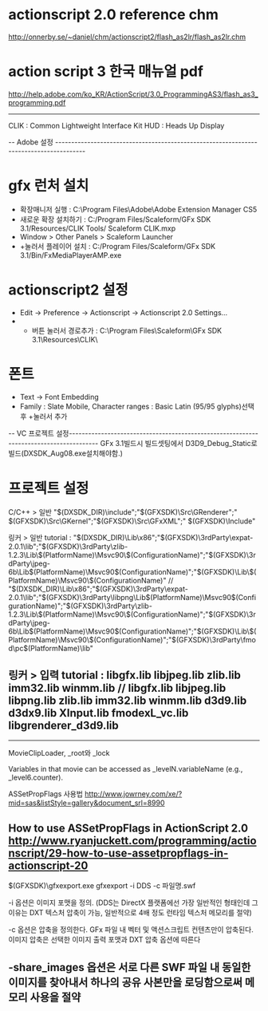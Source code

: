 # actionscript 2.0 reference chm
http://onnerby.se/~daniel/chm/actionscript2/flash_as2lr/flash_as2lr.chm

# action script 3 한국 매뉴얼 pdf
http://help.adobe.com/ko_KR/ActionScript/3.0_ProgrammingAS3/flash_as3_programming.pdf


-----------------------------------------------------------------------------------------
CLIK : Common Lightweight Interface Kit
HUD : Heads Up Display


-- Adobe 설정 ---------------------------------------------------------------------------------------
# gfx 런처 설치
* 확장매니저 실행 : C:\Program Files\Adobe\Adobe Extension Manager CS5
* 새로운 확장 설치하기 : C:/Program Files/Scaleform/GFx SDK 3.1/Resources/CLIK Tools/ Scaleform CLIK.mxp
* Window > Other Panels > Scaleform Launcher
* +눌러서 플레이어 설치 : C:/Program Files/Scaleform/GFx SDK 3.1/Bin/FxMediaPlayerAMP.exe

# actionscript2 설정
* Edit -> Preference -> Actionscript -> Actionscript 2.0 Settings...
* + 버튼 눌러서 경로추가 : C:\Program Files\Scaleform\GFx SDK 3.1\Resources\CLIK\

# 폰트
* Text -> Font Embedding
* Family : Slate Mobile, Character ranges : Basic Latin (95/95 glyphs)선택후 +눌러서 추가

-- VC 프로젝트 설정---------------------------------------------------------------------------------------
GFx 3.1빌드시 빌드셋팅에서 D3D9_Debug_Static로 빌드(DXSDK_Aug08.exe설치해야함.)

# 프로젝트 설정
C/C++ > 일반
"$(DXSDK_DIR)\include";"$(GFXSDK)\Src\GRenderer";" $(GFXSDK)\Src\GKernel";"$(GFXSDK)\Src\GFxXML";" $(GFXSDK)\Include"

링커 > 일반
tutorial : "$(DXSDK_DIR)\Lib\x86";"$(GFXSDK)\3rdParty\expat-2.0.1\lib";"$(GFXSDK)\3rdParty\zlib-1.2.3\Lib\$(PlatformName)\Msvc90\$(ConfigurationName)";"$(GFXSDK)\3rdParty\jpeg-6b\Lib\$(PlatformName)\Msvc90\$(ConfigurationName)";"$(GFXSDK)\Lib\$(PlatformName)\Msvc90\$(ConfigurationName)"
//
"$(DXSDK_DIR)\Lib\x86";"$(GFXSDK)\3rdParty\expat-2.0.1\lib";"$(GFXSDK)\3rdParty\libpng\Lib\$(PlatformName)\Msvc90\$(ConfigurationName)";"$(GFXSDK)\3rdParty\zlib-1.2.3\Lib\$(PlatformName)\Msvc90\$(ConfigurationName)";"$(GFXSDK)\3rdParty\jpeg-6b\Lib\$(PlatformName)\Msvc90\$(ConfigurationName)";"$(GFXSDK)\Lib\$(PlatformName)\Msvc90\$(ConfigurationName)";"$(GFXSDK)\3rdParty\fmod\pc\$(PlatformName)\lib"

링커 > 입력
tutorial : libgfx.lib libjpeg.lib zlib.lib imm32.lib winmm.lib
//
libgfx.lib libjpeg.lib libpng.lib zlib.lib imm32.lib winmm.lib d3d9.lib d3dx9.lib XInput.lib fmodexL_vc.lib libgrenderer_d3d9.lib
-----------------------------------------------------------------------------------------




-----------------------------------------------------------------------------------------

MovieClipLoader, _root와 _lock

Variables in that movie can be accessed as _levelN.variableName (e.g., _level6.counter).


ASSetPropFlags 사용법
http://www.jowrney.com/xe/?mid=sas&listStyle=gallery&document_srl=8990

How to use ASSetPropFlags in ActionScript 2.0 
http://www.ryanjuckett.com/programming/actionscript/29-how-to-use-assetpropflags-in-actionscript-20
-----------------------------------------------------------------------------------------

$(GFXSDK)\gfxexport.exe
gfxexport -i DDS -c 파일명.swf

-i 옵션은 이미지 포맷을 정의. (DDS는 DirectX 플랫폼에선 가장 일반적인 형태인데 그 이유는 DXT 텍스처 압축이 가능, 일반적으로 4배 정도 런타임 텍스처 메모리를 절약)

-c 옵션은 압축을 정의한다. GFx 파일 내 벡터 및 액션스크립트 컨텐츠만이 압축된다. 이미지 압축은 선택한 이미지 출력 포맷과 DXT 압축 옵션에 따른다

-share_images 옵션은 서로 다른 SWF 파일 내 동일한 이미지를 찾아내서 하나의 공유 사본만을 로딩함으로써 메모리 사용을 절약
-----------------------------------------------------------------------------------------